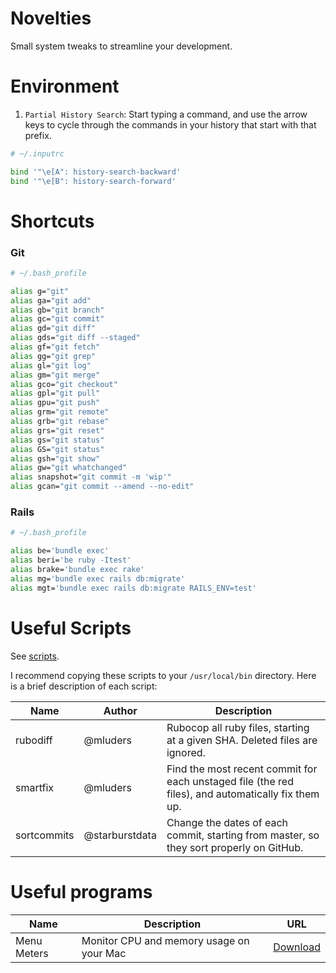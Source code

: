 # Novelties
Small system tweaks to streamline your development.


# Environment

1. `Partial History Search`: Start typing a command, and use the arrow keys to cycle through the commands in your history that start with that prefix.
```bash
# ~/.inputrc

bind '"\e[A": history-search-backward'
bind '"\e[B": history-search-forward'
```

# Shortcuts

### Git
```bash
# ~/.bash_profile

alias g="git"
alias ga="git add"
alias gb="git branch"
alias gc="git commit"
alias gd="git diff"
alias gds="git diff --staged"
alias gf="git fetch"
alias gg="git grep"
alias gl="git log"
alias gm="git merge"
alias gco="git checkout"
alias gpl="git pull"
alias gpu="git push"
alias grm="git remote"
alias grb="git rebase"
alias grs="git reset"
alias gs="git status"
alias GS="git status"
alias gsh="git show"
alias gw="git whatchanged"
alias snapshot="git commit -m 'wip'"
alias gcan="git commit --amend --no-edit"
```

### Rails
```bash
# ~/.bash_profile

alias be='bundle exec'
alias beri='be ruby -Itest'
alias brake='bundle exec rake'
alias mg='bundle exec rails db:migrate'
alias mgt='bundle exec rails db:migrate RAILS_ENV=test'
```

# Useful Scripts
See [scripts](./scripts).

I recommend copying these scripts to your `/usr/local/bin` directory. Here is a brief description of each script:

| Name        | Author         | Description                                                                                        |
|-------------|----------------|----------------------------------------------------------------------------------------------------|
| rubodiff    | @mluders       | Rubocop all ruby files, starting at a given SHA. Deleted files are ignored.                        |
| smartfix    | @mluders       | Find the most recent commit for each unstaged file (the red files), and automatically fix them up. |
| sortcommits | @starburstdata | Change the dates of each commit, starting from master, so they sort properly on GitHub.            |



# Useful programs
| Name        | Description                              | URL                                                                    |
|-------------|------------------------------------------|------------------------------------------------------------------------|
| Menu Meters | Monitor CPU and memory usage on your Mac | [Download](https://member.ipmu.jp/yuji.tachikawa/MenuMetersElCapitan/) |
